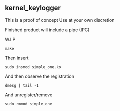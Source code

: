 kernel_keylogger
---------

This is a proof of concept
Use at your own discretion

Finished product will include a pipe (IPC) 

W.I.P

```
make
```

Then insert

```
sudo insmod simple_one.ko
```

And then observe the registration

```
dmesg | tail -1
```

And unregister/remove

```
sudo rmmod simple_one
```

